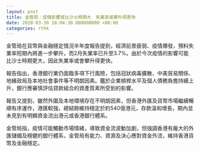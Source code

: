 ```yaml
---
layout: post
title: 金管局：疫情影響或比沙士時期大　失業率或攀升得更快
date: 2020-03-30 18:04:30.000000000 +08:00
categories: rthk
---
```


金管局在貨幣與金融穩定情況半年度報告提到，經濟前景疲弱、疫情爆發，預料失業率短期內將進一步攀升，而2月失業率已升至3.7%。由於今次疫情的影響可能比沙士時期更大，因此失業率或會攀升得更快。

報告指出，香港銀行業仍面臨多項下行風險，包括冠狀病毒擴散、中美貿易關係、地緣政局及本地社會事件等不明朗因素。鑑於企業槓桿水平及個人債務負擔持續上升，銀行應審慎評估貸款組合的資產質素所受到的影響。

報告又提到，雖然外圍及本地環境存在不明朗因素，但香港外匯及貨幣市場繼續暢順有序運作，港匯較強，總結餘維持穩定於約540億港元，存款溫和增長，期內並未見到有明顯資金流出港元或香港銀行體系。

金管局指，疫情可能觸動市場情緒，導致資金流波動加劇，但強調香港有龐大的外匯儲備及穩健的銀行體系，金管局有能力、資源及決心應對資金外流，維持香港貨幣及金融穩定。
